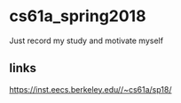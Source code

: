 # cs61a_spring2018
Just record my study and motivate myself
## links
https://inst.eecs.berkeley.edu//~cs61a/sp18/
